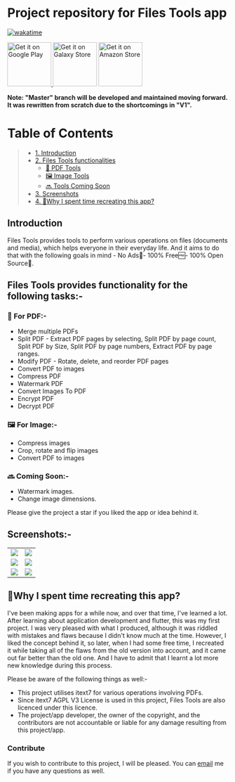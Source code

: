 # Project repository for Files Tools app

[![wakatime](https://wakatime.com/badge/user/83f3b15d-49de-4c01-b8de-bbc132f11be1/project/3876495a-70a6-486e-b999-b6854d83bdc9.svg)](https://wakatime.com/badge/user/83f3b15d-49de-4c01-b8de-bbc132f11be1/project/3876495a-70a6-486e-b999-b6854d83bdc9)

<a href='https://play.google.com/store/apps/details?id=com.pureinfoapps.android.apps.filestools&pcampaignid=pcampaignidMKT-Other-global-all-co-prtnr-py-PartBadge-Mar2515-1'><img alt='Get it on Google Play' src='https://play.google.com/intl/en_us/badges/images/generic/en_badge_web_generic.png' height='100px'/> </a> <a href='https://galaxy.store/github'><img alt='Get it on Galaxy Store' src='https://user-images.githubusercontent.com/85361211/201008703-69c34b6e-d2af-4df2-9a6d-8c32cdf06670.png' height='100px'/></a> </a> <a href='https://www.amazon.com/gp/product/B09DGGZ75W'><img alt='Get it on Amazon Store' src='https://user-images.githubusercontent.com/85361211/201009025-2b4b4324-4527-4645-92af-5c8b36178269.png' height='100px'/></a>

**Note: "Master" branch will be developed and maintained moving forward. It was rewritten from scratch due to the shortcomings in "V1".**

# Table of Contents
> - [1. Introduction](#introduction)
> - [2. Files Tools functionalities](#files-tools-provides-functionality-for-the-following-tasks-)
>   * [📄 PDF Tools](#-for-pdf-)
>   * [🖼️ Image Tools](#-for-image-)
>   * [🔜 Tools Coming Soon](#-coming-soon-)
> - [3. Screenshots](#screenshots-)
> - [4. 🤔Why I spent time recreating this app?](#why-i-spent-time-recreating-this-app)

## Introduction

Files Tools provides tools to perform various operations on files (documents and media), which helps everyone in their everyday life. And it aims to do that with the following goals in mind - No Ads🧘- 100% Free🆓- 100% Open Source💚.

## Files Tools provides functionality for the following tasks:-

### 📄 For PDF:-
- Merge multiple PDFs
- Split PDF - Extract PDF pages by selecting, Split PDF by page count, Split PDF by Size, Split PDF by page numbers, Extract PDF by page ranges.
- Modify PDF - Rotate, delete, and reorder PDF pages
- Convert PDF to images
- Compress PDF
- Watermark PDF
- Convert Images To PDF
- Encrypt PDF
- Decrypt PDF

### 🖼️ For Image:-
- Compress images
- Crop, rotate and flip images
- Convert PDF to images

### 🔜 Coming Soon:-
- Watermark images.
- Change image dimensions.

Please give the project a star if you liked the app or idea behind it.

## Screenshots:-

|  |  |
| -------------- | -------------- |
| <img src="https://user-images.githubusercontent.com/85361211/201923566-3f77f7f3-cea7-4d73-af5a-ec364df73559.png"> | </img> <img src="https://user-images.githubusercontent.com/85361211/201923675-0e4dd753-2491-49f3-ae07-fc57a5e4fb95.png"></img> |
| <img src="https://user-images.githubusercontent.com/85361211/201923699-6d7f7e77-c25e-486b-8809-56a440475aee.png"> | </img> <img src="https://user-images.githubusercontent.com/85361211/201923720-4ea88067-442d-4573-9229-9e7ca29c7cb8.png"></img> |
| <img src="https://user-images.githubusercontent.com/85361211/201923745-c66447aa-ce69-4427-9d27-55b87af9e918.png"> | </img> <img src="https://user-images.githubusercontent.com/85361211/201923766-22024bef-21a2-40c0-bb57-bd0aa370fc6e.png"></img> |

## 🤔Why I spent time recreating this app?

I've been making apps for a while now, and over that time, I've learned a lot. After learning about application development and flutter, this was my first project. I was very pleased with what I produced, although it was riddled with mistakes and flaws because I didn't know much at the time. However, I liked the concept behind it, so later, when I had some free time, I recreated it while taking all of the flaws from the old version into account, and it came out far better than the old one. And I have to admit that I learnt a lot more new knowledge during this process.

Please be aware of the following things as well:-
- This project utilises itext7 for various operations involving PDFs.
- Since itext7 AGPL V3 License is used in this project, Files Tools are also licenced under this licence.
- The project/app developer, the owner of the copyright, and the contributors are not accountable or liable for any damage resulting from this project/app.

### Contribute

If you wish to contribute to this project, I will be pleased. You can [email](mailto:0qs8e9yn@duck.com?subject=[GitHub]) me if you have any questions as well.
